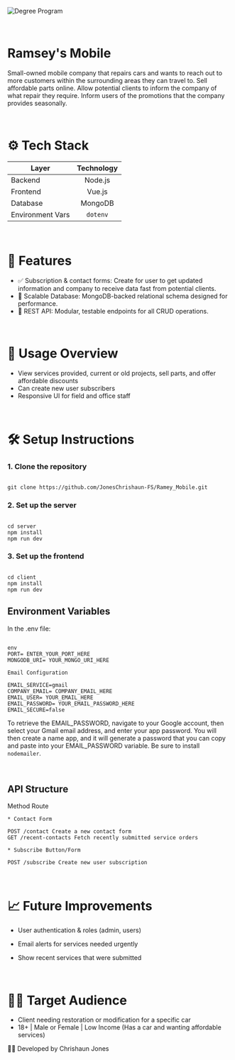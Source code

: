 ![Degree Program](https://img.shields.io/badge/degree-web%20development-blue.svg)

<br>

# Ramsey's Mobile

Small-owned mobile company that repairs cars and wants to reach out to more customers within the surrounding areas they can travel to. Sell affordable parts online. Allow potential clients to inform the company of what repair they require. Inform users of the promotions that the company provides seasonally.

<br>

# ⚙️ Tech Stack

| Layer            | Technology |
| ---------------- | :--------: |
| Backend          |  Node.js   |
| Frontend         |   Vue.js   |
| Database         |  MongoDB   |
| Environment Vars |  `dotenv`  |

<br>

# 🧠 Features

- ✅ Subscription & contact forms: Create for user to get updated information and company to receive data fast from potential clients.
- 🧾 Scalable Database: MongoDB-backed relational schema designed for performance.
- 🚀 REST API: Modular, testable endpoints for all CRUD operations.

<br>

# 🚧 Usage Overview

- View services provided, current or old projects, sell parts, and offer affordable discounts
- Can create new user subscribers
- Responsive UI for field and office staff

<br>

# 🛠️ Setup Instructions

### 1. Clone the repository

```

git clone https://github.com/JonesChrishaun-FS/Ramey_Mobile.git

```

### 2. Set up the server

```

cd server
npm install
npm run dev

```

### 3. Set up the frontend

```

cd client
npm install
npm run dev

```

## Environment Variables

In the .env file:

```

env
PORT= ENTER_YOUR_PORT_HERE
MONGODB_URI= YOUR_MONGO_URI_HERE

Email Configuration

EMAIL_SERVICE=gmail
COMPANY_EMAIL= COMPANY_EMAIL_HERE
EMAIL_USER= YOUR_EMAIL_HERE
EMAIL_PASSWORD= YOUR_EMAIL_PASSWORD_HERE
EMAIL_SECURE=false

```

To retrieve the EMAIL_PASSWORD, navigate to your Google account, then select your Gmail email address, and enter your app password. You will then create a name app, and it will generate a password that you can copy and paste into your EMAIL_PASSWORD variable. Be sure to install `nodemailer`.

<br>

## API Structure

Method Route

```
* Contact Form

POST /contact Create a new contact form
GET /recent-contacts Fetch recently submitted service orders

* Subscribe Button/Form

POST /subscribe Create new user subscription

```

<br>

# 📈 Future Improvements

- User authentication & roles (admin, users)

- Email alerts for services needed urgently

- Show recent services that were submitted

<br>

# 👨‍💼 Target Audience

- Client needing restoration or modification for a specific car
- 18+ | Male or Female | Low Income (Has a car and wanting affordable services)

🧑‍💻 Developed by Chrishaun Jones
